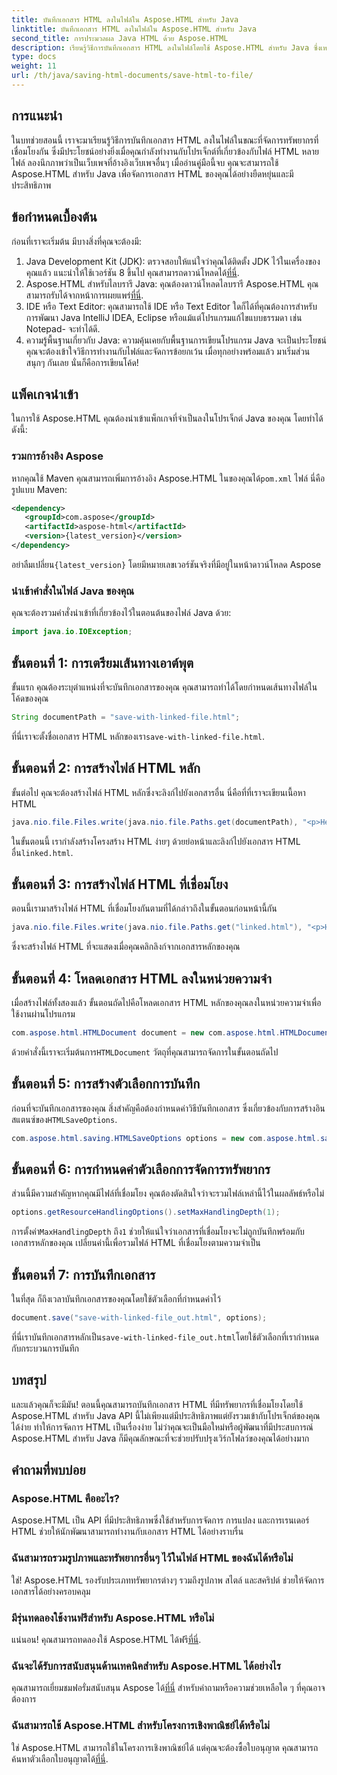 ```yaml
---
title: บันทึกเอกสาร HTML ลงในไฟล์ใน Aspose.HTML สำหรับ Java
linktitle: บันทึกเอกสาร HTML ลงในไฟล์ใน Aspose.HTML สำหรับ Java
second_title: การประมวลผล Java HTML ด้วย Aspose.HTML
description: เรียนรู้วิธีการบันทึกเอกสาร HTML ลงในไฟล์โดยใช้ Aspose.HTML สำหรับ Java ซึ่งเหมาะอย่างยิ่งสำหรับการจัดการทรัพยากรที่เชื่อมโยงกันหลายรายการได้อย่างง่ายดาย
type: docs
weight: 11
url: /th/java/saving-html-documents/save-html-to-file/
---
```

## การแนะนำ
ในบทช่วยสอนนี้ เราจะมาเรียนรู้วิธีการบันทึกเอกสาร HTML ลงในไฟล์ในขณะที่จัดการทรัพยากรที่เชื่อมโยงกัน ซึ่งมีประโยชน์อย่างยิ่งเมื่อคุณกำลังทำงานกับโปรเจ็กต์ที่เกี่ยวข้องกับไฟล์ HTML หลายไฟล์ ลองนึกภาพว่าเป็นเว็บเพจที่อ้างอิงเว็บเพจอื่นๆ เมื่ออ่านคู่มือนี้จบ คุณจะสามารถใช้ Aspose.HTML สำหรับ Java เพื่อจัดการเอกสาร HTML ของคุณได้อย่างยืดหยุ่นและมีประสิทธิภาพ
## ข้อกำหนดเบื้องต้น
ก่อนที่เราจะเริ่มต้น มีบางสิ่งที่คุณจะต้องมี:
1.  Java Development Kit (JDK): ตรวจสอบให้แน่ใจว่าคุณได้ติดตั้ง JDK ไว้ในเครื่องของคุณแล้ว แนะนำให้ใช้เวอร์ชัน 8 ขึ้นไป คุณสามารถดาวน์โหลดได้[ที่นี่](https://www.oracle.com/java/technologies/javase-jdk11-downloads.html).
2.  Aspose.HTML สำหรับไลบรารี Java: คุณต้องดาวน์โหลดไลบรารี Aspose.HTML คุณสามารถรับได้จากหน้าการเผยแพร่[ที่นี่](https://releases.aspose.com/html/java/).
3. IDE หรือ Text Editor: คุณสามารถใช้ IDE หรือ Text Editor ใดก็ได้ที่คุณต้องการสำหรับการพัฒนา Java IntelliJ IDEA, Eclipse หรือแม้แต่โปรแกรมแก้ไขแบบธรรมดา เช่น Notepad- จะทำได้ดี.
4. ความรู้พื้นฐานเกี่ยวกับ Java: ความคุ้นเคยกับพื้นฐานการเขียนโปรแกรม Java จะเป็นประโยชน์ คุณจะต้องเข้าใจวิธีการทำงานกับไฟล์และจัดการข้อยกเว้น
เมื่อทุกอย่างพร้อมแล้ว มาเริ่มส่วนสนุกๆ กันเลย นั่นก็คือการเขียนโค้ด!
## แพ็คเกจนำเข้า
ในการใช้ Aspose.HTML คุณต้องนำเข้าแพ็กเกจที่จำเป็นลงในโปรเจ็กต์ Java ของคุณ โดยทำได้ดังนี้:
### รวมการอ้างอิง Aspose
 หากคุณใช้ Maven คุณสามารถเพิ่มการอ้างอิง Aspose.HTML ในของคุณได้`pom.xml` ไฟล์ นี่คือรูปแบบ Maven:
```xml
<dependency>
   <groupId>com.aspose</groupId>
   <artifactId>aspose-html</artifactId>
   <version>{latest_version}</version>
</dependency>
```
 อย่าลืมเปลี่ยน`{latest_version}` โดยมีหมายเลขเวอร์ชันจริงที่มีอยู่ในหน้าดาวน์โหลด Aspose
### นำเข้าคำสั่งในไฟล์ Java ของคุณ
คุณจะต้องรวมคำสั่งนำเข้าที่เกี่ยวข้องไว้ในตอนต้นของไฟล์ Java ด้วย:
```java
import java.io.IOException;
```

## ขั้นตอนที่ 1: การเตรียมเส้นทางเอาต์พุต
ขั้นแรก คุณต้องระบุตำแหน่งที่จะบันทึกเอกสารของคุณ คุณสามารถทำได้โดยกำหนดเส้นทางไฟล์ในโค้ดของคุณ
```java
String documentPath = "save-with-linked-file.html";
```
 ที่นี่เราจะตั้งชื่อเอกสาร HTML หลักของเรา`save-with-linked-file.html`.
## ขั้นตอนที่ 2: การสร้างไฟล์ HTML หลัก
ขั้นต่อไป คุณจะต้องสร้างไฟล์ HTML หลักซึ่งจะลิงก์ไปยังเอกสารอื่น นี่คือที่ที่เราจะเขียนเนื้อหา HTML
```java
java.nio.file.Files.write(java.nio.file.Paths.get(documentPath), "<p>Hello World!</p><a href='linked.html'>linked file</a>".getBytes());
```
 ในขั้นตอนนี้ เรากำลังสร้างโครงสร้าง HTML ง่ายๆ ด้วยย่อหน้าและลิงก์ไปยังเอกสาร HTML อื่น`linked.html`.
## ขั้นตอนที่ 3: การสร้างไฟล์ HTML ที่เชื่อมโยง
ตอนนี้เรามาสร้างไฟล์ HTML ที่เชื่อมโยงกันตามที่ได้กล่าวถึงในขั้นตอนก่อนหน้านี้กัน
```java
java.nio.file.Files.write(java.nio.file.Paths.get("linked.html"), "<p>Hello linked file!</p>".getBytes());
```
ซึ่งจะสร้างไฟล์ HTML ที่จะแสดงเมื่อคุณคลิกลิงก์จากเอกสารหลักของคุณ
## ขั้นตอนที่ 4: โหลดเอกสาร HTML ลงในหน่วยความจำ
เมื่อสร้างไฟล์ทั้งสองแล้ว ขั้นตอนถัดไปคือโหลดเอกสาร HTML หลักของคุณลงในหน่วยความจำเพื่อใช้งานผ่านโปรแกรม
```java
com.aspose.html.HTMLDocument document = new com.aspose.html.HTMLDocument(documentPath);
```
 ด้วยคำสั่งนี้เราจะเริ่มต้นการ`HTMLDocument` วัตถุที่คุณสามารถจัดการในขั้นตอนถัดไป
## ขั้นตอนที่ 5: การสร้างตัวเลือกการบันทึก
ก่อนที่จะบันทึกเอกสารของคุณ สิ่งสำคัญคือต้องกำหนดค่าวิธีบันทึกเอกสาร ซึ่งเกี่ยวข้องกับการสร้างอินสแตนซ์ของ`HTMLSaveOptions`.
```java
com.aspose.html.saving.HTMLSaveOptions options = new com.aspose.html.saving.HTMLSaveOptions();
```
## ขั้นตอนที่ 6: การกำหนดค่าตัวเลือกการจัดการทรัพยากร
ส่วนนี้มีความสำคัญหากคุณมีไฟล์ที่เชื่อมโยง คุณต้องตัดสินใจว่าจะรวมไฟล์เหล่านี้ไว้ในผลลัพธ์หรือไม่ 
```java
options.getResourceHandlingOptions().setMaxHandlingDepth(1);
```
 การตั้งค่า`MaxHandlingDepth` ถึง`1` ช่วยให้แน่ใจว่าเอกสารที่เชื่อมโยงจะไม่ถูกบันทึกพร้อมกับเอกสารหลักของคุณ เปลี่ยนค่านี้เพื่อรวมไฟล์ HTML ที่เชื่อมโยงตามความจำเป็น
## ขั้นตอนที่ 7: การบันทึกเอกสาร
ในที่สุด ก็ถึงเวลาบันทึกเอกสารของคุณโดยใช้ตัวเลือกที่กำหนดค่าไว้
```java
document.save("save-with-linked-file_out.html", options);
```
 ที่นี่เราบันทึกเอกสารหลักเป็น`save-with-linked-file_out.html`โดยใช้ตัวเลือกที่เรากำหนดกับกระบวนการบันทึก
## บทสรุป
และแล้วคุณก็จะมีมัน! ตอนนี้คุณสามารถบันทึกเอกสาร HTML ที่มีทรัพยากรที่เชื่อมโยงโดยใช้ Aspose.HTML สำหรับ Java API นี้ไม่เพียงแต่มีประสิทธิภาพแต่ยังรวมเข้ากับโปรเจ็กต์ของคุณได้ง่าย ทำให้การจัดการ HTML เป็นเรื่องง่าย ไม่ว่าคุณจะเป็นมือใหม่หรือผู้พัฒนาที่มีประสบการณ์ Aspose.HTML สำหรับ Java ก็มีคุณลักษณะที่จะช่วยปรับปรุงเวิร์กโฟลว์ของคุณได้อย่างมาก
## คำถามที่พบบ่อย
### Aspose.HTML คืออะไร?  
Aspose.HTML เป็น API ที่มีประสิทธิภาพซึ่งใช้สำหรับการจัดการ การแปลง และการเรนเดอร์ HTML ช่วยให้นักพัฒนาสามารถทำงานกับเอกสาร HTML ได้อย่างราบรื่น
### ฉันสามารถรวมรูปภาพและทรัพยากรอื่นๆ ไว้ในไฟล์ HTML ของฉันได้หรือไม่  
ใช่! Aspose.HTML รองรับประเภททรัพยากรต่างๆ รวมถึงรูปภาพ สไตล์ และสคริปต์ ช่วยให้จัดการเอกสารได้อย่างครอบคลุม
### มีรุ่นทดลองใช้งานฟรีสำหรับ Aspose.HTML หรือไม่  
 แน่นอน! คุณสามารถทดลองใช้ Aspose.HTML ได้ฟรี[ที่นี่](https://releases.aspose.com/).
### ฉันจะได้รับการสนับสนุนด้านเทคนิคสำหรับ Aspose.HTML ได้อย่างไร  
 คุณสามารถเยี่ยมชมฟอรั่มสนับสนุน Aspose ได้[ที่นี่](https://forum.aspose.com/c/html/29) สำหรับคำถามหรือความช่วยเหลือใด ๆ ที่คุณอาจต้องการ
### ฉันสามารถใช้ Aspose.HTML สำหรับโครงการเชิงพาณิชย์ได้หรือไม่  
ใช่ Aspose.HTML สามารถใช้ในโครงการเชิงพาณิชย์ได้ แต่คุณจะต้องซื้อใบอนุญาต คุณสามารถค้นหาตัวเลือกใบอนุญาตได้[ที่นี่](https://purchase.aspose.com/buy).